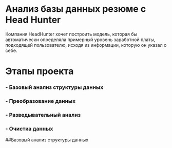 # Анализ базы данных резюме c Head Hunter
Компания HeadHunter хочет построить модель, которая бы автоматически определяла примерный уровень заработной платы, подходящей пользователю, исходя из информации, которую он указал о себе.

# Этапы проекта

### - Базовый анализ структуры данных
### - Преобразование данных
### - Разведывательный анализ
### - Очистка данных

##Базовый анализ структуры данных
